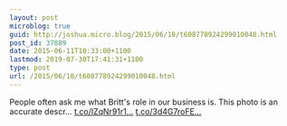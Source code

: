 ```yaml
---
layout: post
microblog: true
guid: http://joshua.micro.blog/2015/06/10/t608778924299010048.html
post_id: 37889
date: 2015-06-11T10:33:00+1100
lastmod: 2019-07-30T17:41:31+1100
type: post
url: /2015/06/10/t608778924299010048.html
---
```

People often ask me what Britt's role in our business is.  This photo is an accurate descr… [t.co/IZqNr91r1...](http://t.co/IZqNr91r1q) [t.co/3d4G7roFE...](http://t.co/3d4G7roFE7)

